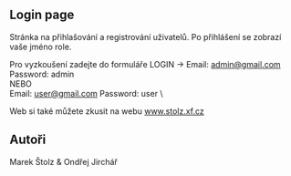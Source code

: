 ## Login page 
Stránka na přihlašování a registrování uživatelů. Po přihlášení se zobrazí vaše jméno role.

Pro vyzkoušení zadejte do formuláře LOGIN -> Email: admin@gmail.com Password: admin \
NEBO \
Email: user@gmail.com Password: user \

Web si také můžete zkusit na webu www.stolz.xf.cz
## Autoři
Marek Štolz & Ondřej Jirchář



